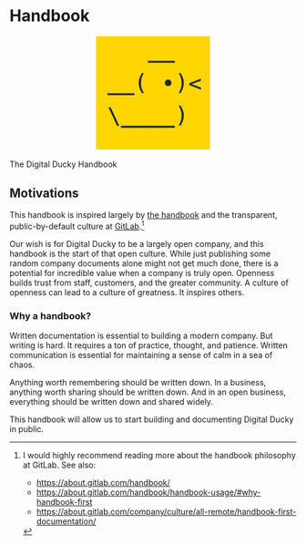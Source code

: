 # Handbook

<p align="center">
    <img width="200" src="/assets/img/ducky-yellow.png">
</p>

The Digital Ducky Handbook

## Motivations

This handbook is inspired largely by [the handbook](https://about.gitlab.com/handbook/) and the transparent, public-by-default culture at [GitLab](https://gitlab.com).[^1]

Our wish is for Digital Ducky to be a largely open company, and this handbook is the start of that open culture.
While just publishing some random company documents alone might not get much done, there is a potential for incredible value when a company is truly open.
Openness builds trust from staff, customers, and the greater community.
A culture of openness can lead to a culture of greatness.
It inspires others.

### Why a handbook?

Written documentation is essential to building a modern company.
But writing is hard.
It requires a ton of practice, thought, and patience.
Written communication is essential for maintaining a sense of calm in a sea of chaos.

Anything worth remembering should be written down.
In a business, anything worth sharing should be written down.
And in an open business, everything should be written down and shared widely.

This handbook will allow us to start building and documenting Digital Ducky in public.

[^1]: I would highly recommend reading more about the handbook philosophy at GitLab. See also:
    - https://about.gitlab.com/handbook/
    - https://about.gitlab.com/handbook/handbook-usage/#why-handbook-first
    - https://about.gitlab.com/company/culture/all-remote/handbook-first-documentation/
